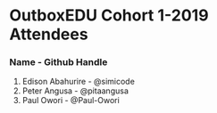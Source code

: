 # OutboxEDU Cohort 1-2019 Attendees
### Name - Github Handle

1. Edison Abahurire - @simicode
2. Peter Angusa - @pitaangusa
3. Paul Owori - @Paul-Owori
